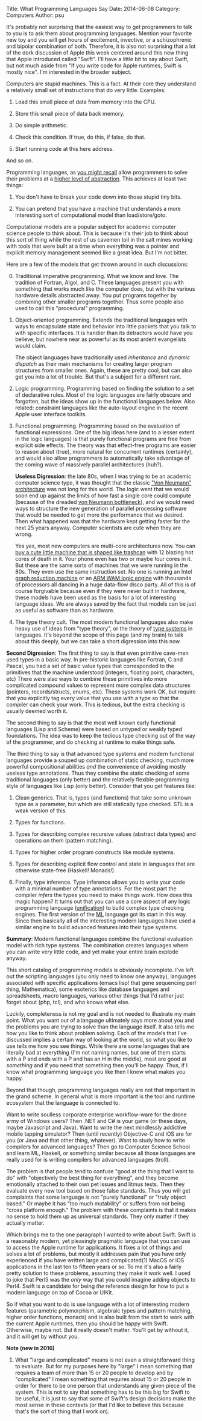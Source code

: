 Title: What Programming Languages Say
Date: 2014-06-08
Category: Computers
Author: psu

It's probably not surprising that the easiest way to get programmers to talk to you is to ask them about programming languages. Mention your favorite new toy and you will get hours of excitement, invective, or a schizophrenic and bipolar combination of both. Therefore, it is also not surprising that a lot of the dork discussion of Apple this week centered around this new thing that Apple introduced called "Swift". I'll have a little bit to say about Swift, but not much aside from "If you write code for Apple runtimes, Swift is mostly nice". I'm interested in the broader subject.

Computers are stupid machines. This is a fact. At their core they understand a relatively small set of instructions that do very little. Examples:

1. Load this small piece of data from memory into the CPU.

2. Store this small piece of data back memory.

3. Do simple arithmetic.

4. Check this condition. If true, do this, if false, do that.

5. Start running code at this here address.

And so on.

Programming languages, as <a href="http://mutable-states.com/the-ultimate-goto.html">you might recall</a> allow programmers to solve their problems at a <a href="http://mutable-states.com/the-abstraction-distraction-part-1.html">higher level of abstraction</a>. This achieves at least two things:

1. You don't have to break your code down into those stupid tiny bits.

2. You can pretend that you have a machine that understands a more interesting sort of computational model than load/store/goto.

Computational models are a popular subject for academic computer science people to think about. This is because it's their job to think about this sort of thing while the rest of us cavemen toil in the salt mines working with tools that were built at a time when everything was a pointer and explicit memory management seemed like a great idea. But I'm not bitter.

Here are a few of the models that get thrown around in such discussions:

0. Traditional imperative programming. What we know and love. The tradition of Fortran, Algol, and C. These languages present you with something that works much like the computer does, but with the various hardware details abstracted away. You put programs together by combining other smaller programs together. Thus some people also used to call this "procedural" programming.

2. Object-oriented programming. Extends the traditional languages with ways to encapsulate state and behavior into little packets that you talk to with specific interfaces. It is handier than its detractors would have you believe, but nowhere near as powerful as its most ardent evangelists would claim.

	The object languages have traditionally used _inheritance_ and _dynamic dispatch_ as their main mechanisms for creating larger program structures from smaller ones. Again, these are pretty cool, but can also get you into a lot of trouble. But that's a subject for a different rant.

1. Logic programming. Programming based on finding the solution to a set of declarative rules. Most of the logic languages are fairly obscure and forgotten, but the ideas show up in the functional languages below. Also related: constraint languages like the auto-layout engine in the recent Apple user interface toolkits.

3. Functional programming. Programming based on the evaluation of functional expressions. One of the big ideas here (and to a lesser extent in the logic languages) is that purely functional programs are free from explicit side effects. The theory was that effect-free programs are easier to reason about (true), more natural for concurrent runtimes (certainly), and would also allow programmers to automatically take advantage of the coming wave of massively parallel architectures (huh?).

	**Useless Digression**: the late 80s, when I was trying to be an academic computer science type, it was thought that the classic <a href="http://en.wikipedia.org/wiki/Von_Neumann_architecture">"Von Neumann" architecture</a> was not long for this world. The logic went that we would soon end up against the limits of how fast a single core could compute (because of the dreaded <a href="http://en.wikipedia.org/wiki/Von_Neumann_architecture#Von_Neumann_bottleneck">von Neumann bottleneck</a>), and we would need ways to structure the new generation of parallel processing software that would be needed to get more the performance that we desired. Then what happened was that the hardware kept getting faster for the next 25 years anyway. Computer scientists are cute when they are wrong.

	Yes yes, most new computers are multi-core architectures now. You can <a href="http://store.apple.com/us/buy-mac/mac-pro">buy a cute little machine that is shaped like trashcan</a> with 12 blazing hot cores of death in it. Your phone even has two or maybe four cores in it. But these are the same sorts of machines that we were running in the 80s. They even use the same instruction set. No one is running an Intel <a href="http://en.wikipedia.org/wiki/SECD_machine">graph reduction machine</a> or an <a href="http://en.wikipedia.org/wiki/Warren_Abstract_Machine">ARM WAM logic engine</a> with thousands of processors all dancing in a huge data-flow disco party. All of this is of course forgivable because even if they were never built in hardware, these models have been used as the basis for a lot of interesting language ideas. We are always saved by the fact that models can be just as useful as software than as hardware.

4. The type theory cult. The most modern functional languages also make heavy use of ideas from "type theory", or the theory of <a href="http://en.wikipedia.org/wiki/Type_systems">type systems</a> in languages. It's beyond the scope of this page (and my brain) to talk about this deeply, but we can take a short digression into this now.

**Second Digression**: The first thing to say is that even primitive cave-men used types in a basic way. In pre-historic languages like Fortran, C and Pascal, you had a set of basic value types that corresponded to the primitives that the machine understood (integers, floating point, characters, etc) There were also ways to combine these primitives into more complicated compound values to represent more complex data structures (pointers, records/structs, enums, etc). These systems work OK, but require that you explicitly tag every value that you use with a type so that the compiler can check your work. This is tedious, but the extra checking is usually deemed worth it.

The second thing to say is that the most well known early functional languages (Lisp and Scheme) were based on untyped or weakly typed foundations. The idea was to keep the tedious type checking out of the way of the programmer, and do checking at runtime to make things safe.

The third thing to say is that advanced type systems and modern functional languages provide a souped up combination of static checking, much more powerful compositional abilities _and_ the convenience of avoiding mostly useless type annotations. Thus they combine the static checking of some traditional languages (only better) and the relatively flexible programming style of languages like Lisp (only better). Consider that you get features like:

1. Clean generics. That is, types (and functions) that take some unknown type as a parameter, but which are still statically type checked. STL is a weak version of this.

2. Types for functions.

7. Types for describing complex recursive values (abstract data types) and operations on them (pattern matching).

4. Types for higher order program constructs like module systems.

5. Types for describing explicit flow control and state in languages that are otherwise state-free (Haskell! Monads!).

6. Finally, type inference. Type inference allows you to write your code with a minimal number of type annotations. For the most part the compiler _infers_ the types you need to make things work. How does this magic happen? It turns out that you can use a core aspect of any logic programming language (<a href="http://en.wikipedia.org/wiki/Unification_(computer_science)">unification</a>) to build complex type checking engines. The first version of the <a href="http://en.wikipedia.org/wiki/ML_programming_language">ML</a> language got its start in this way. Since then basically all of the interesting modern languages have used a similar engine to build advanced features into their type systems.

**Summary**: Modern functional languages combine the functional evaluation model with rich type systems. The combination creates languages where you can write very little code, and yet make your entire brain explode anyway.

This short catalog of programming models is obviously incomplete. I've left out the scripting languages (you only need to know one anyway), languages associated with specific applications (emacs lisp! that gene sequencing perl thing, Mathematica), some esoterics like database languages and spreadsheets, macro languages, various other things that I'd rather just forget about (php, tcl), and who knows what else.

Luckily, completeness is not my goal and is not needed to illustrate my main point. What you want out of a language ultimately says more about you and the problems you are trying to solve than the language itself. It also tells me how you like to think about problem solving. Each of the models that I've discussed implies a certain way of looking at the world, so what you like to use tells me how you see things. While there are some languages that are literally bad at everything (I'm not naming names, but one of them starts with a P and ends with a P and has an H in the middle), most are good at _something_ and if you need that something then you'll be happy. Thus, if I know what programming language you like then I know what makes you happy.

Beyond that though, programming languages really are not that important in the grand scheme. In general what is more important is the tool and runtime ecosystem that the language is connected to.

Want to write soulless corporate enterprise workflow-ware for the drone army of Windows users? Then .NET and C# is your game (or these days, maybe Javascript and Java). Want to write the next mindlessly addictive mobile tapping simulator? Then (until recently) Objective-C and iOS are for you (or Java and that other thing, whatever). Want to study how to write compilers for advanced languages? Then go to Computer Science School and learn ML, Haskell, or something similar because all those languages are really used for is writing compilers for advanced languages (troll).

The problem is that people tend to confuse "good at the thing that I want to do" with "objectively the best thing for everything", and they become emotionally attached to their own pet issues and litmus tests. Then they evaluate every new tool based on those false standards. Thus you will get complaints that some language is not "purely functional" or "truly object based." Or maybe it has "too much mutability" or suffers from not being "cross platform enough." The problem with these complaints is that it makes no sense to hold them up as universal standards. They only matter if they actually matter.

Which brings me to the one paragraph I wanted to write about Swift. Swift is a reasonably modern, yet pleasingly pragmatic language that you can use to access the Apple runtime for applications. It fixes a lot of things and solves a lot of problems, but mostly it addresses pain that you have only experienced if you have written large and complicated(1) MacOS or iOS applications in the last ten to fifteen years or so. To me it's also a fairly pretty solution to these problems, assuming they  make it work well. I used to joke that Perl5 was the _only_ way that you could imagine adding objects to Perl4. Swift is a candidate for being _the_ reference design for how to put a modern language on top of Cocoa or UIKit.

So if what you want to do is use language with a lot of interesting modern features (parametric polymorphism, algebraic types and pattern matching, higher order functions, monads) and is also built from the start to work with the current Apple runtimes, then you should be happy with Swift. Otherwise, maybe not. But it really doesn't matter. You'll get by without it, and it will get by without you.

**Note (new in 2016)**

1. What "large and complicated" means is not even a straightforward thing to evaluate. But for my purposes here by "large" I mean something that requires a team of more than 15 or 20 people to develop and by "complicated" I mean something that requires about 15 or 20 people in order for there to be one person that understands any given piece of the system. This is not to say that something has to be this big for Swift to be useful, it is just to say that some of Swift's design decisions make the most sense in these contexts (or that I'd like to believe this because that's the sort of thing that I work on).



